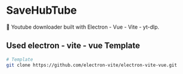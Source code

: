 # SaveHubTube

🥳 Youtube downloader built with Electron - Vue - Vite - yt-dlp.

## Used electron - vite - vue Template

```sh
# Template
git clone https://github.com/electron-vite/electron-vite-vue.git

```
